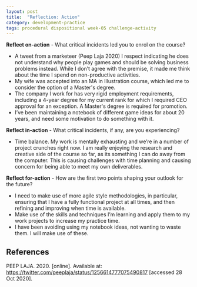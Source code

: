 ```yaml
---
layout: post
title:  "Reflection: Action"
category: development-practice
tags: procedural dispositional week-05 challenge-activity
---
```

**Reflect on-action** - What critical incidents led you to enrol on the course?

* A tweet from a marketeer (Peep Laja 2020) I respect indicating he does not understand why people play games and should be solving business problems instead. While I don’t agree with the premise, it made me think about the time I spend on non-productive activities.
* My wife was accepted into an MA in Illustration course, which led me to consider the option of a Master's degree.
* The company I work for has very rigid employment requirements, including a 4-year degree for my current rank for which I required CEO approval for an exception. A Master's degree is required for promotion.
* I’ve been maintaining a notebook of different game ideas for about 20 years, and need some motivation to do something with it.

**Reflect in-action** - What critical incidents, if any, are you experiencing?
* Time balance. My work is mentally exhausting and we’re in a number of project crunches right now. I am really enjoying the research and creative side of the course so far, as its something I can do away from the computer. This is causing challenges with time planning and causing concern for being able to meet my own deliverables.

**Reflect for-action** - How are the first two points shaping your outlook for the future?
* I need to make use of more agile style methodologies, in particular, ensuring that I have a fully functional project at all times, and then refining and improving when time is available.
* Make use of the skills and techniques I’m learning and apply them to my work projects to increase my practice time.
* I have been avoiding using my notebook ideas, not wanting to waste them. I will make use of these.

## References

PEEP LAJA. 2020. [online]. Available at: https://twitter.com/peeplaja/status/1256614777075490817 [accessed 28 Oct 2020].
